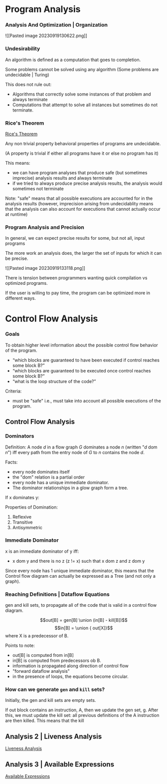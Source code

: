 # Program Analysis

### Analysis And Optimization | Organization

![[Pasted image 20230919130622.png]]

### Undesirability

An algorithm is defined as a computation that goes to completion.

Some problems cannot be solved using any algorithm (Some problems are
undecidable | Turing)

This does not rule out:

- Algorithms that correctly solve some instances of that problem and always
  terminate
- Computations that attempt to solve all instances but sometimes do not
  terminate.

### Rice's Theorem

[Rice's Theorem](https://en.wikipedia.org/wiki/Rice's%20theorem)

Any non trivial property behavioral properties of programs are undecidable.

(A property is trivial if either all programs have it or else no program has it)

This means:

- we can have program analyses that produce safe (but sometimes imprecise)
  analysis results and always terminate
- if we tried to always produce precise analysis results, the analysis would
  sometimes not terminate

Note: "safe" means that all possible executions are accounted for in the
analysis results (however, imprecision arising from undecidablity means that the
analysis can also account for executions that cannot actually occur at runtime)

### Program Analysis and Precision

In general, we can expect precise results for some, but not all, input programs

The more work an analysis does, the larger the set of inputs for which it can be
precise.

![[Pasted image 20230919133118.png]]

There is tension between programmers wanting quick compilation vs optimized
programs.

If the user is willing to pay time, the program can be optimized more in
different ways.

# Control Flow Analysis

### Goals

To obtain higher level information about the possible control flow behavior of
the program.

- “which blocks are guaranteed to have been executed if control reaches some
  block B?”
- “which blocks are guaranteed to be executed once control reaches some block
  B?”
- “what is the loop structure of the code?”

Criteria:

- must be "safe" i.e., must take into account all possible executions of the
  program.

## Control Flow Analysis

### Dominators

Definition: A node $d$ in a flow graph $G$ dominates a node $n$ (written "$d$
dom $n$") iff every path from the entry node of $G$ to $n$ contains the node
$d$.

Facts:

- every node dominates itself
- the "dom" relation is a partial order
- every node has a unique immediate dominator.
- The dominator relationships in a glow graph form a tree.

If x dominates y:

Properties of Domination:

1. Reflexive
2. Transitive
3. Antisymmetric

### Immediate Dominator

x is an immediate dominator of y iff:

- x dom y and there is no z (z != x) such that x dom z and z dom y

Since every node has 1 unique immediate dominator, this means that the Control
flow diagram can actually be expressed as a Tree (and not only a graph).

### Reaching Definitions | Dataflow Equations

gen and kill sets, to propagate all of the code that is valid in a control flow
diagram.

$$out[B] = gen[B] \union (in[B] - kill[B])$$ $$in[B] = \union { out[X]}$$ where
X is a predecessor of B.

Points to note:

- out[B] is computed from in[B]
- in[B] is computed from predecessors ob B.
- information is propagated along direction of control flow
- "forward dataflow analysis"
- in the presence of loops, the equations become circular.

### How can we generate `gen` and `kill` sets?

Initially, the gen and kill sets are empty sets.

If out block contains an instruction, A, then we update the gen set, g. After
this, we must update the kill set: all previous definitions of the A instruction
are then killed. This means that the kill

## Analysis 2 | Liveness Analysis

[Liveness Analysis](./liveness-analysis.md)

## Analysis 3 | Available Expressions

[Available Expressions](./available-expressions.md)



